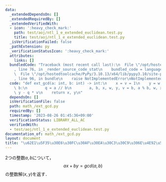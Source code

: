 ```yaml
---
data:
  _extendedDependsOn: []
  _extendedRequiredBy: []
  _extendedVerifiedWith:
  - icon: ':heavy_check_mark:'
    path: test/aoj/ntl_1_e_extended_euclidean.test.py
    title: test/aoj/ntl_1_e_extended_euclidean.test.py
  _isVerificationFailed: false
  _pathExtension: py
  _verificationStatusIcon: ':heavy_check_mark:'
  attributes:
    links: []
  bundledCode: "Traceback (most recent call last):\n  File \"/opt/hostedtoolcache/PyPy/3.10.13/x64/lib/pypy3.10/site-packages/onlinejudge_verify/documentation/build.py\"\
    , line 76, in _render_source_code_stat\n    bundled_code = language.bundle(\n\
    \  File \"/opt/hostedtoolcache/PyPy/3.10.13/x64/lib/pypy3.10/site-packages/onlinejudge_verify/languages/python.py\"\
    , line 96, in bundle\n    raise NotImplementedError\nNotImplementedError\n"
  code: "def ext_gcd(a: int, b: int) -> int:\n    x = v = 1\n    y = w = 0\n    while\
    \ b:\n        q = a // b\n        a, b, x, w, y, v = b, a % b, w, x - q * w, v,\
    \ y - q * v\n    return x, y\n"
  dependsOn: []
  isVerificationFile: false
  path: math_/ext_gcd.py
  requiredBy: []
  timestamp: '2023-08-26 01:45:36+09:00'
  verificationStatus: LIBRARY_ALL_AC
  verifiedWith:
  - test/aoj/ntl_1_e_extended_euclidean.test.py
documentation_of: math_/ext_gcd.py
layout: document
title: "\u62E1\u5F35\u30E6\u30FC\u30AF\u30EA\u30C3\u30C9\u306E\u4E92\u52A9\u6CD5"
---
```


2つの整数$a,b$について，
$$ax+by=gcd(a,b)$$
の整数解$(x,y)$を返す．